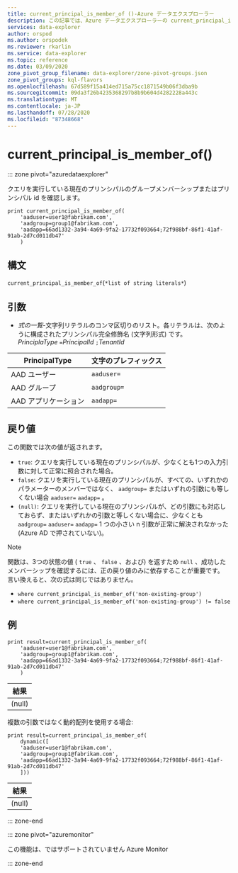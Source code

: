 ```yaml
---
title: current_principal_is_member_of ()-Azure データエクスプローラー
description: この記事では、Azure データエクスプローラーの current_principal_is_member_of () について説明します。
services: data-explorer
author: orspod
ms.author: orspodek
ms.reviewer: rkarlin
ms.service: data-explorer
ms.topic: reference
ms.date: 03/09/2020
zone_pivot_group_filename: data-explorer/zone-pivot-groups.json
zone_pivot_groups: kql-flavors
ms.openlocfilehash: 67d589f15a414ed715a75cc1871549b06f3dba9b
ms.sourcegitcommit: 09da3f26b4235368297b8b9b604d4282228a443c
ms.translationtype: MT
ms.contentlocale: ja-JP
ms.lasthandoff: 07/28/2020
ms.locfileid: "87348668"
---
```

# <a name="current_principal_is_member_of"></a>current_principal_is_member_of()

::: zone pivot="azuredataexplorer"

クエリを実行している現在のプリンシパルのグループメンバーシップまたはプリンシパル id を確認します。

```kusto
print current_principal_is_member_of(
    'aaduser=user1@fabrikam.com', 
    'aadgroup=group1@fabrikam.com',
    'aadapp=66ad1332-3a94-4a69-9fa2-17732f093664;72f988bf-86f1-41af-91ab-2d7cd011db47'
    )
```

## <a name="syntax"></a>構文

`current_principal_is_member_of`(`*list of string literals*`)

## <a name="arguments"></a>引数

* *式の一覧*-文字列リテラルのコンマ区切りのリスト。各リテラルは、次のように構成されたプリンシパル完全修飾名 (文字列形式) です。  
*PrinciplaType* `=`*PrincipalId* `;`*TenantId*

| PrincipalType   | 文字のプレフィックス  |
|-----------------|-------------|
| AAD ユーザー        | `aaduser=`  |
| AAD グループ       | `aadgroup=` |
| AAD アプリケーション | `aadapp=`   |

## <a name="returns"></a>戻り値
  
この関数では次の値が返されます。
* `true`: クエリを実行している現在のプリンシパルが、少なくとも1つの入力引数に対して正常に照合された場合。
* `false`: クエリを実行している現在のプリンシパルが、すべての、いずれかのパラメーターのメンバーではなく、 `aadgroup=` またはいずれの引数にも等しくない場合 `aaduser=` `aadapp=` 。
* `(null)`: クエリを実行している現在のプリンシパルが、どの引数にも対応しておらず、またはいずれかの引数と等しくない場合に、少なくとも `aadgroup=` `aaduser=` `aadapp=` 1 つの小さい n 引数が正常に解決されなかった (Azure AD で押されていない)。 

> [!NOTE]
> 関数は、3つの状態の値 ( `true` 、 `false` 、および) を返すため `null` 、成功したメンバーシップを確認するには、正の戻り値のみに依存することが重要です。 言い換えると、次の式は同じではありません。
> 
> * `where current_principal_is_member_of('non-existing-group')`
> * `where current_principal_is_member_of('non-existing-group') != false` 


## <a name="example"></a>例

<!-- csl: https://help.kusto.windows.net/Samples -->
```kusto
print result=current_principal_is_member_of(
    'aaduser=user1@fabrikam.com', 
    'aadgroup=group1@fabrikam.com',
    'aadapp=66ad1332-3a94-4a69-9fa2-17732f093664;72f988bf-86f1-41af-91ab-2d7cd011db47'
    )
```

| 結果 |
|--------|
| (null) |

複数の引数ではなく動的配列を使用する場合:

<!-- csl: https://help.kusto.windows.net/Samples -->
```kusto
print result=current_principal_is_member_of(
    dynamic([
    'aaduser=user1@fabrikam.com', 
    'aadgroup=group1@fabrikam.com',
    'aadapp=66ad1332-3a94-4a69-9fa2-17732f093664;72f988bf-86f1-41af-91ab-2d7cd011db47'
    ]))
```

| 結果 |
|--------|
| (null) |

::: zone-end

::: zone pivot="azuremonitor"

この機能は、ではサポートされていません Azure Monitor

::: zone-end
